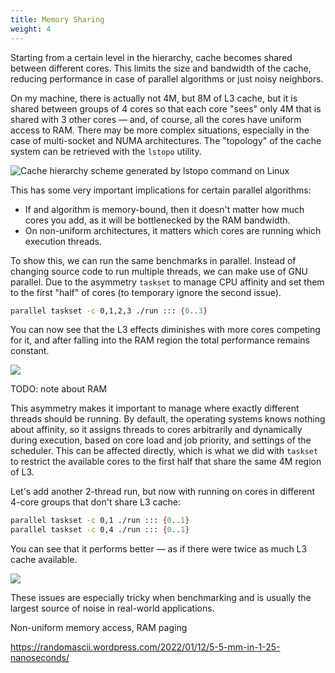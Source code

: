 ```yaml
---
title: Memory Sharing
weight: 4
---
```


Starting from a certain level in the hierarchy, cache becomes shared between different cores. This limits the size and bandwidth of the cache, reducing performance in case of parallel algorithms or just noisy neighbors.

On my machine, there is actually not 4M, but 8M of L3 cache, but it is shared between groups of 4 cores so that each core "sees" only 4M that is shared with 3 other cores — and, of course, all the cores have uniform access to RAM. There may be more complex situations, especially in the case of multi-socket and NUMA architectures. The "topology" of the cache system can be retrieved with the `lstopo` utility.

![Cache hierarchy scheme generated by lstopo command on Linux](../img/lstopo.png)

This has some very important implications for certain parallel algorithms:

- If and algorithm is memory-bound, then it doesn't matter how much cores you add, as it will be bottlenecked by the RAM bandwidth.
- On non-uniform architectures, it matters which cores are running which execution threads.

To show this, we can run the same benchmarks in parallel. Instead of changing source code to run multiple threads, we can make use of GNU parallel. Due to the asymmetry `taskset` to manage CPU affinity and set them to the first "half" of cores (to temporary ignore the second issue).

```bash
parallel taskset -c 0,1,2,3 ./run ::: {0..3}
```

You can now see that the L3 effects diminishes with more cores competing for it, and after falling into the RAM region the total performance remains constant.

![](../img/parallel.svg)

TODO: note about RAM

This asymmetry makes it important to manage where exactly different threads should be running. By default, the operating systems knows nothing about affinity, so it assigns threads to cores arbitrarily and dynamically during execution, based on core load and job priority, and settings of the scheduler. This can be affected directly, which is what we did with `taskset` to restrict the available cores to the first half that share the same 4M region of L3.

Let's add another 2-thread run, but now with running on cores in different 4-core groups that don't share L3 cache:

```bash
parallel taskset -c 0,1 ./run ::: {0..1}
parallel taskset -c 0,4 ./run ::: {0..1}
```

You can see that it performs better — as if there were twice as much L3 cache available.

![](../img/affinity.svg)

These issues are especially tricky when benchmarking and is usually the largest source of noise in real-world applications.

Non-uniform memory access, RAM paging

https://randomascii.wordpress.com/2022/01/12/5-5-mm-in-1-25-nanoseconds/
